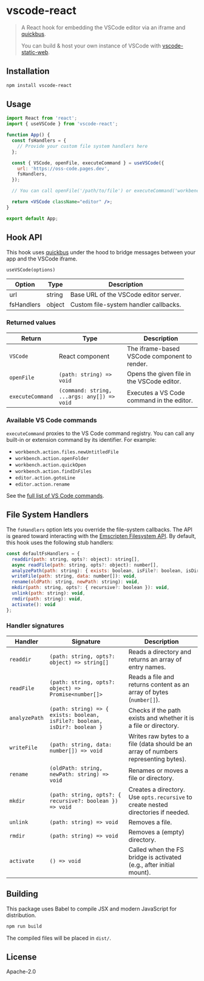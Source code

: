 # vscode-react

> A React hook for embedding the VSCode editor via an iframe and [quickbus](https://github.com/seanmorris/quickbus).
>
> You can build & host your own instance of VSCode with [vscode-static-web](https://github.com/seanmorris/vscode-static-web).

## Installation

```bash
npm install vscode-react
```

## Usage

```jsx
import React from 'react';
import { useVSCode } from 'vscode-react';

function App() {
  const fsHandlers = {
    // Provide your custom file system handlers here
  };

  const { VSCode, openFile, executeCommand } = useVSCode({
    url: 'https://oss-code.pages.dev',
    fsHandlers,
  });

  // You can call openFile('/path/to/file') or executeCommand('workbench.action.files.newUntitledFile') as needed.

  return <VSCode className="editor" />;
}

export default App;
```

## Hook API

This hook uses [quickbus](https://github.com/seanmorris/quickbus) under the hood to bridge messages between your app and the VSCode iframe.

`useVSCode(options)`

| Option     | Type     | Description                           |
| ---------- | -------- | --------------------------------------|
| url        | string   | Base URL of the VSCode editor server. |
| fsHandlers | object   | Custom file-system handler callbacks. |

### Returned values

| Return           | Type                                              | Description                                  |
| ---------------- | ------------------------------------------------- | -------------------------------------------- |
| `VSCode`         | React component                                   | The iframe-based VSCode component to render. |
| `openFile`       | `(path: string) => void`                          | Opens the given file in the VSCode editor.   |
| `executeCommand` | `(command: string, ...args: any[]) => void`       | Executes a VS Code command in the editor.    |

### Available VS Code commands

`executeCommand` proxies to the VS Code command registry. You can call any built-in or extension command by its identifier. For example:

- `workbench.action.files.newUntitledFile`
- `workbench.action.openFolder`
- `workbench.action.quickOpen`
- `workbench.action.findInFiles`
- `editor.action.gotoLine`
- `editor.action.rename`

See the [full list of VS Code commands](https://code.visualstudio.com/api/references/commands).

## File System Handlers

The `fsHandlers` option lets you override the file-system callbacks. The API is geared toward interacting with the [Emscripten Filesystem API](https://emscripten.org/docs/api_reference/Filesystem-API.html). By default, this hook uses the following stub handlers:

```js
const defaultFsHandlers = {
  readdir(path: string, opts?: object): string[],
  async readFile(path: string, opts?: object): number[],
  analyzePath(path: string): { exists: boolean, isFile?: boolean, isDir?: boolean },
  writeFile(path: string, data: number[]): void,
  rename(oldPath: string, newPath: string): void,
  mkdir(path: string, opts?: { recursive?: boolean }): void,
  unlink(path: string): void,
  rmdir(path: string): void,
  activate(): void
};
```

### Handler signatures

| Handler      | Signature                                                                  | Description                                                                                 |
| ------------ | -------------------------------------------------------------------------- | ------------------------------------------------------------------------------------------- |
| `readdir`    | `(path: string, opts?: object) => string[]`                                | Reads a directory and returns an array of entry names.                                      |
| `readFile`   | `(path: string, opts?: object) => Promise<number[]>`                       | Reads a file and returns content as an array of bytes (`number[]`).                         |
| `analyzePath`| `(path: string) => { exists: boolean, isFile?: boolean, isDir?: boolean }` | Checks if the path exists and whether it is a file or directory.                            |
| `writeFile`  | `(path: string, data: number[]) => void`                                   | Writes raw bytes to a file (data should be an array of numbers representing bytes).         |
| `rename`     | `(oldPath: string, newPath: string) => void`                               | Renames or moves a file or directory.                                                       |
| `mkdir`      | `(path: string, opts?: { recursive?: boolean }) => void`                   | Creates a directory. Use `opts.recursive` to create nested directories if needed.           |
| `unlink`     | `(path: string) => void`                                                   | Removes a file.                                                                             |
| `rmdir`      | `(path: string) => void`                                                   | Removes a (empty) directory.                                                                |
| `activate`   | `() => void`                                                               | Called when the FS bridge is activated (e.g., after initial mount).                         |

## Building

This package uses Babel to compile JSX and modern JavaScript for distribution.

```bash
npm run build
```

The compiled files will be placed in `dist/`.

## License

Apache-2.0